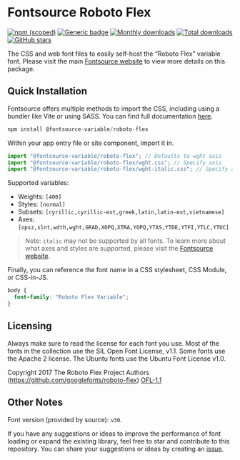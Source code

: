 # Fontsource Roboto Flex

[![npm (scoped)](https://img.shields.io/npm/v/@fontsource-variable/roboto-flex?color=brightgreen)](https://www.npmjs.com/package/@fontsource-variable/roboto-flex) [![Generic badge](https://img.shields.io/badge/fontsource-passing-brightgreen)](https://github.com/fontsource/fontsource) [![Monthly downloads](https://badgen.net/npm/dm/@fontsource-variable/roboto-flex)](https://github.com/fontsource/fontsource) [![Total downloads](https://badgen.net/npm/dt/@fontsource-variable/roboto-flex)](https://github.com/fontsource/fontsource) [![GitHub stars](https://img.shields.io/github/stars/fontsource/fontsource.svg?style=social&label=Star)](https://github.com/fontsource/fontsource/stargazers)

The CSS and web font files to easily self-host the “Roboto Flex” variable font. Please visit the main [Fontsource website](https://fontsource.org/fonts/roboto-flex) to view more details on this package.

## Quick Installation

Fontsource offers multiple methods to import the CSS, including using a bundler like Vite or using SASS. You can find full documentation [here](https://fontsource.org/docs/getting-started/introduction).

```javascript
npm install @fontsource-variable/roboto-flex
```

Within your app entry file or site component, import it in.

```javascript
import "@fontsource-variable/roboto-flex"; // Defaults to wght axis
import "@fontsource-variable/roboto-flex/wght.css"; // Specify axis
import "@fontsource-variable/roboto-flex/wght-italic.css"; // Specify axis and style
```

Supported variables:
- Weights: `[400]`
- Styles: `[normal]`
- Subsets: `[cyrillic,cyrillic-ext,greek,latin,latin-ext,vietnamese]`
- Axes: `[opsz,slnt,wdth,wght,GRAD,XOPQ,XTRA,YOPQ,YTAS,YTDE,YTFI,YTLC,YTUC]`

> Note: `italic` may not be supported by all fonts. To learn more about what axes and styles are supported, please visit the [Fontsource website](https://fontsource.org/fonts/roboto-flex).

Finally, you can reference the font name in a CSS stylesheet, CSS Module, or CSS-in-JS.

```css
body {
  font-family: "Roboto Flex Variable";
}
```

## Licensing
Always make sure to read the license for each font you use. Most of the fonts in the collection use the SIL Open Font License, v1.1. Some fonts use the Apache 2 license. The Ubuntu fonts use the Ubuntu Font License v1.0.

Copyright 2017 The Roboto Flex Project Authors (https://github.com/googlefonts/roboto-flex)
[OFL-1.1](https://openfontlicense.org)

## Other Notes
Font version (provided by source): `v30`.

If you have any suggestions or ideas to improve the performance of font loading or expand the existing library, feel free to star and contribute to this repository. You can share your suggestions or ideas by creating an [issue](https://github.com/fontsource/fontsource/issues).